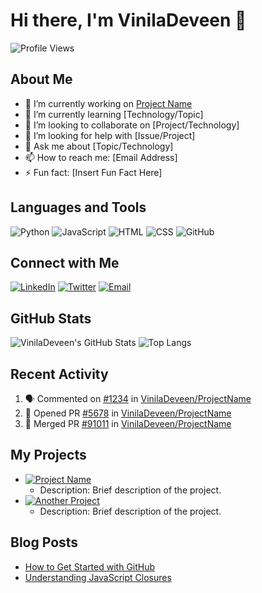 <!--- 👋 Hi, I’m @VinilaDeveen
- 👀 I’m interested in ...
- 🌱 I’m currently learning ...
- 💞️ I’m looking to collaborate on ...
- 📫 How to reach me ...
- 😄 Pronouns: ...
- ⚡ Fun fact: ...

VinilaDeveen/VinilaDeveen is a ✨ special ✨ repository because its `README.md` (this file) appears on your GitHub profile.
You can click the Preview link to take a look at your changes.-->

# Hi there, I'm VinilaDeveen 👋

![Profile Views](https://komarev.com/ghpvc/?username=VinilaDeveen&label=Profile%20views&color=0e75b6&style=flat)

## About Me

- 🔭 I’m currently working on [Project Name](https://github.com/VinilaDeveen/ProjectName)
- 🌱 I’m currently learning [Technology/Topic]
- 👯 I’m looking to collaborate on [Project/Technology]
- 🤔 I’m looking for help with [Issue/Project]
- 💬 Ask me about [Topic/Technology]
- 📫 How to reach me: [Email Address]
- ⚡ Fun fact: [Insert Fun Fact Here]

## Languages and Tools

![Python](https://img.shields.io/badge/Python-3776AB?style=for-the-badge&logo=python&logoColor=white)
![JavaScript](https://img.shields.io/badge/JavaScript-F7DF1E?style=for-the-badge&logo=javascript&logoColor=black)
![HTML](https://img.shields.io/badge/HTML-E34F26?style=for-the-badge&logo=html5&logoColor=white)
![CSS](https://img.shields.io/badge/CSS-1572B6?style=for-the-badge&logo=css3&logoColor=white)
![GitHub](https://img.shields.io/badge/GitHub-181717?style=for-the-badge&logo=github&logoColor=white)

## Connect with Me

[![LinkedIn](https://img.shields.io/badge/LinkedIn-0077B5?style=for-the-badge&logo=linkedin&logoColor=white)](https://www.linkedin.com/in/yourlinkedin/)
[![Twitter](https://img.shields.io/badge/Twitter-1DA1F2?style=for-the-badge&logo=twitter&logoColor=white)](https://twitter.com/yourtwitterhandle)
[![Email](https://img.shields.io/badge/Email-D14836?style=for-the-badge&logo=gmail&logoColor=white)](mailto:youremail@gmail.com)

## GitHub Stats

![VinilaDeveen's GitHub Stats](https://github-readme-stats.vercel.app/api?username=VinilaDeveen&show_icons=true&theme=radical)
![Top Langs](https://github-readme-stats.vercel.app/api/top-langs/?username=VinilaDeveen&layout=compact&theme=radical)

## Recent Activity

<!--START_SECTION:activity-->
1. 🗣 Commented on [#1234](https://github.com/VinilaDeveen/ProjectName/issues/1234) in [VinilaDeveen/ProjectName](https://github.com/VinilaDeveen/ProjectName)
2. 💪 Opened PR [#5678](https://github.com/VinilaDeveen/ProjectName/pull/5678) in [VinilaDeveen/ProjectName](https://github.com/VinilaDeveen/ProjectName)
3. 🎉 Merged PR [#91011](https://github.com/VinilaDeveen/ProjectName/pull/91011) in [VinilaDeveen/ProjectName](https://github.com/VinilaDeveen/ProjectName)
<!--END_SECTION:activity-->

## My Projects

- [![Project Name](https://img.shields.io/static/v1?label=Project&message=Project%20Name&color=blue&style=for-the-badge)](https://github.com/VinilaDeveen/ProjectName)
  - Description: Brief description of the project.
- [![Another Project](https://img.shields.io/static/v1?label=Project&message=Another%20Project&color=blue&style=for-the-badge)](https://github.com/VinilaDeveen/AnotherProject)
  - Description: Brief description of the project.

## Blog Posts

<!-- BLOG-POST-LIST:START -->
- [How to Get Started with GitHub](https://yourblog.com/how-to-get-started-with-github)
- [Understanding JavaScript Closures](https://yourblog.com/understanding-javascript-closures)
<!-- BLOG-POST-LIST:END -->
